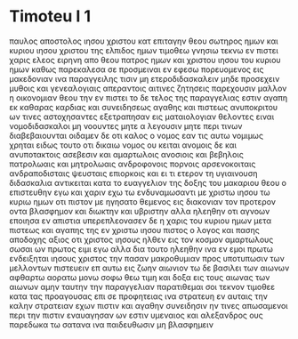 # Timoteu I 1
παυλος αποστολος ιησου χριστου κατ επιταγην θεου σωτηρος ημων και κυριου ιησου χριστου της ελπιδος ημων
τιμοθεω γνησιω τεκνω εν πιστει χαρις ελεος ειρηνη απο θεου πατρος ημων και χριστου ιησου του κυριου ημων
καθως παρεκαλεσα σε προσμειναι εν εφεσω πορευομενος εις μακεδονιαν ινα παραγγειλης τισιν μη ετεροδιδασκαλειν
μηδε προσεχειν μυθοις και γενεαλογιαις απεραντοις αιτινες ζητησεις παρεχουσιν μαλλον η οικονομιαν θεου την εν πιστει
το δε τελος της παραγγελιας εστιν αγαπη εκ καθαρας καρδιας και συνειδησεως αγαθης και πιστεως ανυποκριτου
ων τινες αστοχησαντες εξετραπησαν εις ματαιολογιαν
θελοντες ειναι νομοδιδασκαλοι μη νοουντες μητε α λεγουσιν μητε περι τινων διαβεβαιουνται
οιδαμεν δε οτι καλος ο νομος εαν τις αυτω νομιμως χρηται
ειδως τουτο οτι δικαιω νομος ου κειται ανομοις δε και ανυποτακτοις ασεβεσιν και αμαρτωλοις ανοσιοις και βεβηλοις πατρολωαις και μητρολωαις ανδροφονοις 
πορνοις αρσενοκοιταις ανδραποδισταις ψευσταις επιορκοις και ει τι ετερον τη υγιαινουση διδασκαλια αντικειται
κατα το ευαγγελιον της δοξης του μακαριου θεου ο επιστευθην εγω
και χαριν εχω τω ενδυναμωσαντι με χριστω ιησου τω κυριω ημων οτι πιστον με ηγησατο θεμενος εις διακονιαν
τον προτερον οντα βλασφημον και διωκτην και υβριστην αλλα ηλεηθην οτι αγνοων εποιησα εν απιστια
υπερεπλεονασεν δε η χαρις του κυριου ημων μετα πιστεως και αγαπης της εν χριστω ιησου
πιστος ο λογος και πασης αποδοχης αξιος οτι χριστος ιησους ηλθεν εις τον κοσμον αμαρτωλους σωσαι ων πρωτος ειμι εγω
αλλα δια τουτο ηλεηθην ινα εν εμοι πρωτω ενδειξηται ιησους χριστος την πασαν μακροθυμιαν προς υποτυπωσιν των μελλοντων πιστευειν επ αυτω εις ζωην αιωνιον 
τω δε βασιλει των αιωνων αφθαρτω αορατω μονω σοφω θεω τιμη και δοξα εις τους αιωνας των αιωνων αμην
ταυτην την παραγγελιαν παρατιθεμαι σοι τεκνον τιμοθεε κατα τας προαγουσας επι σε προφητειας ινα στρατευη εν αυταις την καλην στρατειαν
εχων πιστιν και αγαθην συνειδησιν ην τινες απωσαμενοι περι την πιστιν εναυαγησαν
ων εστιν υμεναιος και αλεξανδρος ους παρεδωκα τω σατανα ινα παιδευθωσιν μη βλασφημειν
